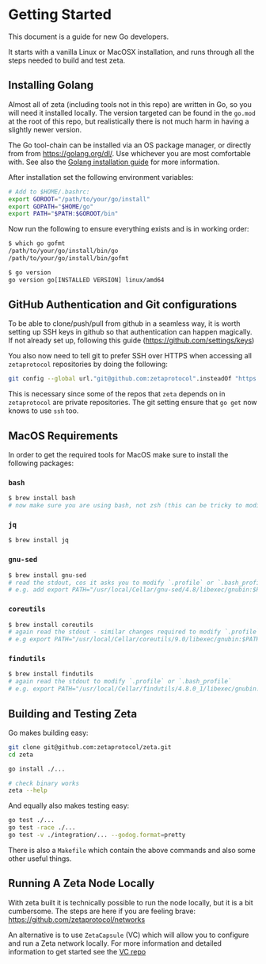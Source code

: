 # Getting Started

This document is a guide for new Go developers.

It starts with a vanilla Linux or MacOSX installation, and runs through all the
steps needed to build and test zeta.

## Installing Golang

Almost all of zeta (including tools not in this repo) are written in Go, so you will need it installed locally. The version targeted can be found in the `go.mod` at the root of this repo, but realistically there is not much harm in having a slightly newer version.

The Go tool-chain can be installed via an OS package manager, or directly from from https://golang.org/dl/. Use whichever you are most comfortable with. See also the [Golang installation guide](https://golang.org/doc/install) for more information.

After installation set the following environment variables:

```bash
# Add to $HOME/.bashrc:
export GOROOT="/path/to/your/go/install"
export GOPATH="$HOME/go"
export PATH="$PATH:$GOROOT/bin"
```

Now run the following to ensure everything exists and is in working order:

```bash
$ which go gofmt
/path/to/your/go/install/bin/go
/path/to/your/go/install/bin/gofmt

$ go version
go version go[INSTALLED VERSION] linux/amd64
```
## GitHub Authentication and Git configurations

To be able to clone/push/pull from github in a seamless way, it is worth setting up SSH keys in github so that authentication can happen magically. If not already set up, following this guide (https://github.com/settings/keys)

You also now need to tell git to prefer SSH over HTTPS when accessing all `zetaprotocol` repositories by doing the following:

```bash
git config --global url."git@github.com:zetaprotocol".insteadOf "https://github.com/zetaprotocol"
```

This is necessary since some of the repos that `zeta` depends on in `zetaprotocol` are private repositories. The git setting ensure that `go get` now knows to use `ssh` too.


## MacOS Requirements

In order to get the required tools for MacOS make sure to install the following packages:
### `bash`
```bash
$ brew install bash
# now make sure you are using bash, not zsh (this can be tricky to modify)
```

### `jq`
```bash
$ brew install jq
```

### `gnu-sed`
```bash
$ brew install gnu-sed
# read the stdout, cos it asks you to modify `.profile` or `.bash_profile`
# e.g. add export PATH="/usr/local/Cellar/gnu-sed/4.8/libexec/gnubin:$PATH"
```

### `coreutils`
```bash
$ brew install coreutils
# again read the stdout - similar changes required to modify `.profile` or `.bash_profile`
# e.g export PATH="/usr/local/Cellar/coreutils/9.0/libexec/gnubin:$PATH" 
```

### `findutils`
```bash
$ brew install findutils
# again read the stdout to modify `.profile` or `.bash_profile`
# e.g. export PATH="/usr/local/Cellar/findutils/4.8.0_1/libexec/gnubin:$PATH"
```

## Building and Testing Zeta

Go makes building easy:

```bash
git clone git@github.com:zetaprotocol/zeta.git
cd zeta

go install ./...

# check binary works
zeta --help
```

And equally also makes testing easy:

```bash
go test ./...
go test -race ./...
go test -v ./integration/... --godog.format=pretty
```

There is also a `Makefile` which contain the above commands and also some other useful things.

## Running A Zeta Node Locally

With zeta built it is technically possible to run the node locally, but it is a bit cumbersome. The steps are here if you are feeling brave: https://github.com/zetaprotocol/networks

An alternative is to use `ZetaCapsule` (VC) which will allow you to configure and run a Zeta network locally. For more information and  detailed information to get started see the [VC repo](https://github.com/zetaprotocol/zetacapsule)
